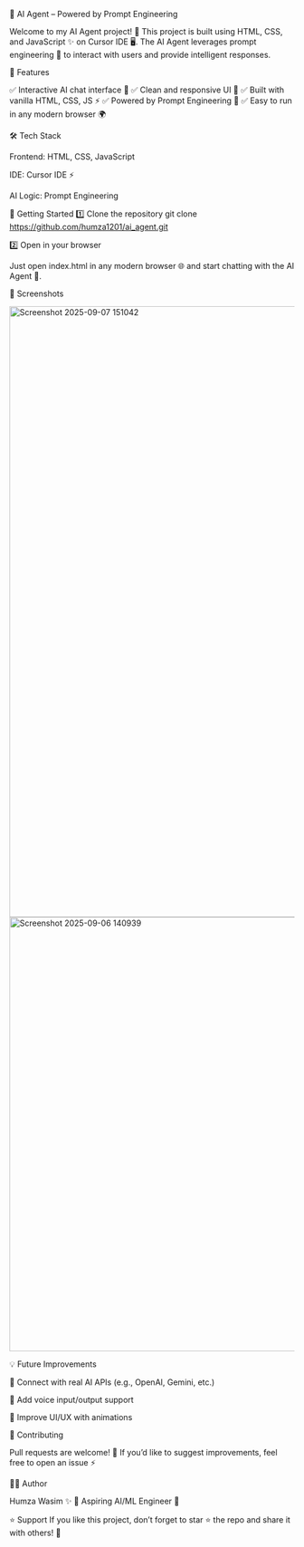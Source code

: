 🤖 AI Agent – Powered by Prompt Engineering

Welcome to my AI Agent project! 🎉
This project is built using HTML, CSS, and JavaScript ✨ on Cursor IDE 🖥️.
The AI Agent leverages prompt engineering 🧠 to interact with users and provide intelligent responses.

🌟 Features

✅ Interactive AI chat interface 💬
✅ Clean and responsive UI 🎨
✅ Built with vanilla HTML, CSS, JS ⚡
✅ Powered by Prompt Engineering 🧩
✅ Easy to run in any modern browser 🌍

🛠️ Tech Stack

Frontend: HTML, CSS, JavaScript

IDE: Cursor IDE ⚡

AI Logic: Prompt Engineering

🚀 Getting Started
1️⃣ Clone the repository
git clone https://github.com/humza1201/ai_agent.git

2️⃣ Open in your browser

Just open index.html in any modern browser 🌐 and start chatting with the AI Agent 🤖.

📸 Screenshots

<img width="1919" height="1079" alt="Screenshot 2025-09-07 151042" src="https://github.com/user-attachments/assets/6b720bfc-a60c-4c5e-81f9-3d6ec7da7569" />


<img width="1019" height="767" alt="Screenshot 2025-09-06 140939" src="https://github.com/user-attachments/assets/d1f2ffd7-a968-4575-90d6-7b47fd36fcbe" />


💡 Future Improvements

🔗 Connect with real AI APIs (e.g., OpenAI, Gemini, etc.)

🎤 Add voice input/output support

🌈 Improve UI/UX with animations

🤝 Contributing

Pull requests are welcome! 🙌
If you’d like to suggest improvements, feel free to open an issue ⚡

🧑‍💻 Author

Humza Wasim ✨
📌 Aspiring AI/ML Engineer 🚀

⭐ Support
If you like this project, don’t forget to star ⭐ the repo and share it with others! 💖
 
